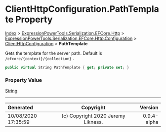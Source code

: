 ﻿# ClientHttpConfiguration.PathTemplate Property

[Index](../index.md) > [ExpressionPowerTools.Serialization.EFCore.Http](ExpressionPowerTools.Serialization.EFCore.Http.a.md) > [ExpressionPowerTools.Serialization.EFCore.Http.Configuration](ExpressionPowerTools.Serialization.EFCore.Http.Configuration.n.md) > [ClientHttpConfiguration](ExpressionPowerTools.Serialization.EFCore.Http.Configuration.ClientHttpConfiguration.cs.md) > **PathTemplate**

Gets the template for the server path. Default is `/efcore/{context}/{collection}` .

```csharp
public virtual String PathTemplate { get; private set; }
```

### Property Value

 [String](https://docs.microsoft.com/dotnet/api/system.string) 


---

| Generated | Copyright | Version |
| :-- | :-: | --: |
| 10/08/2020 17:35:59 | (c) Copyright 2020 Jeremy Likness. | 0.9.4-alpha |
